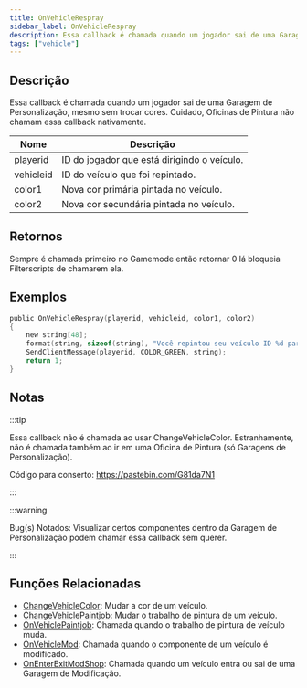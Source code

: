 ```yaml
---
title: OnVehicleRespray
sidebar_label: OnVehicleRespray
description: Essa callback é chamada quando um jogador sai de uma Garagem de Personalização, mesmo sem trocar cores.
tags: ["vehicle"]
---
```


## Descrição

Essa callback é chamada quando um jogador sai de uma Garagem de Personalização, mesmo sem trocar cores. Cuidado, Oficinas de Pintura não chamam essa callback nativamente.

| Nome      | Descrição                                                    |
| --------- | ------------------------------------------------------------ |
| playerid  | ID do jogador que está dirigindo o veículo.                  |
| vehicleid | ID do veículo que foi repintado.                             |
| color1    | Nova cor primária pintada no veículo.                        | 
| color2    | Nova cor secundária pintada no veículo.                      | 

## Retornos

Sempre é chamada primeiro no Gamemode então retornar 0 lá bloqueia Filterscripts de chamarem ela.

## Exemplos

```c
public OnVehicleRespray(playerid, vehicleid, color1, color2)
{
    new string[48];
    format(string, sizeof(string), "Você repintou seu veículo ID %d para as cores %d e %d!", vehicleid, color1, color2);
    SendClientMessage(playerid, COLOR_GREEN, string);
    return 1;
}
```

## Notas

:::tip

Essa callback não é chamada ao usar ChangeVehicleColor. Estranhamente, não é chamada também ao ir em uma Oficina de Pintura (só Garagens de Personalização).

Código para conserto: https://pastebin.com/G81da7N1

:::

:::warning

Bug(s) Notados: Visualizar certos componentes dentro da Garagem de Personalização podem chamar essa callback sem querer.

:::

## Funções Relacionadas

- [ChangeVehicleColor](../functions/ChangeVehicleColor): Mudar a cor de um veículo.
- [ChangeVehiclePaintjob](../functions/ChangeVehiclePaintjob): Mudar o trabalho de pintura de um veículo.
- [OnVehiclePaintjob](OnVehiclePaintjob): Chamada quando o trabalho de pintura de veículo muda.
- [OnVehicleMod](OnVehicleMod): Chamada quando o componente de um veículo é modificado.
- [OnEnterExitModShop](OnEnterExitModShop): Chamada quando um veículo entra ou sai de uma Garagem de Modificação.